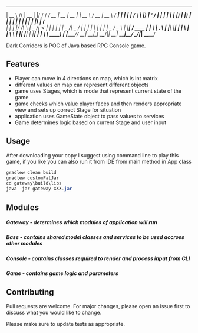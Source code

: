   _____          _____  _  __   _____ ____  _____  _____  _____ _____   ____  _____   _____ 
 |  __ \   /\   |  __ \| |/ /  / ____/ __ \|  __ \|  __ \|_   _|  __ \ / __ \|  __ \ / ____|
 | |  | | /  \  | |__) | ' /  | |   | |  | | |__) | |__) | | | | |  | | |  | | |__) | (___  
 | |  | |/ /\ \ |  _  /|  <   | |   | |  | |  _  /|  _  /  | | | |  | | |  | |  _  / \___ \ 
 | |__| / ____ \| | \ \| . \  | |___| |__| | | \ \| | \ \ _| |_| |__| | |__| | | \ \ ____) |
 |_____/_/    \_\_|  \_\_|\_\  \_____\____/|_|  \_\_|  \_\_____|_____/ \____/|_|  \_\_____/ 
                                                                                            
                                                                                            

Dark Corridors is POC of Java based RPG Console game.

## Features

* Player can move in 4 directions on map, which is int matrix
* different values on map can represent different objects
* game uses Stages, which is mode that represent current state of the game
* game checks which value player faces and then renders appropriate view and sets up correct Stage for situation
* application uses GameState object to pass values to services
* Game determines logic based on current Stage and user input

## Usage

After downloading your copy I suggest using command line to play this game, if you like you can also run it from IDE from main method in App class

```java
gradlew clean build
gradlew customFatJar
cd gateway\build\libs
java -jar gateway-XXX.jar

```

## Modules

##### Gateway - determines which modules of application will run
##### Base - contains shared model classes and services to be used accross other modules
##### Console - contains classes required to render and process input from CLI
##### Game - contains game logic and parameters

## Contributing
Pull requests are welcome. For major changes, please open an issue first to discuss what you would like to change.

Please make sure to update tests as appropriate.
